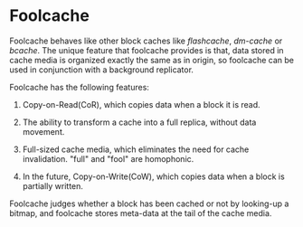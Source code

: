 Foolcache
============

Foolcache behaves like other block caches like *flashcache*, *dm-cache* or
*bcache*. The unique feature that foolcache provides is that, data stored
in cache media is organized exactly the same as in origin, so foolcache can
be used in conjunction with a background replicator.


Foolcache has the following features:

1. Copy-on-Read(CoR), which copies data when a block it is read.

2. The ability to transform a cache into a full replica, without data movement. 

3. Full-sized cache media, which eliminates the need for cache invalidation. 
"full" and "fool" are homophonic.

4. In the future, Copy-on-Write(CoW), which copies data when a block is 
partially written.


Foolcache judges whether a block has been cached or not by looking-up a bitmap,
and foolcache stores meta-data at the tail of the cache media. 
